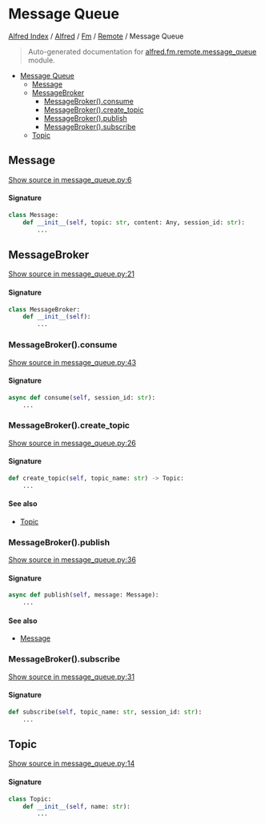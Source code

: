 # Message Queue

[Alfred Index](../../../README.md#alfred-index) /
[Alfred](../../index.md#alfred) /
[Fm](../index.md#fm) /
[Remote](./index.md#remote) /
Message Queue

> Auto-generated documentation for [alfred.fm.remote.message_queue](../../../../alfred/fm/remote/message_queue.py) module.

- [Message Queue](#message-queue)
  - [Message](#message)
  - [MessageBroker](#messagebroker)
    - [MessageBroker().consume](#messagebroker()consume)
    - [MessageBroker().create_topic](#messagebroker()create_topic)
    - [MessageBroker().publish](#messagebroker()publish)
    - [MessageBroker().subscribe](#messagebroker()subscribe)
  - [Topic](#topic)

## Message

[Show source in message_queue.py:6](../../../../alfred/fm/remote/message_queue.py#L6)

#### Signature

```python
class Message:
    def __init__(self, topic: str, content: Any, session_id: str):
        ...
```



## MessageBroker

[Show source in message_queue.py:21](../../../../alfred/fm/remote/message_queue.py#L21)

#### Signature

```python
class MessageBroker:
    def __init__(self):
        ...
```

### MessageBroker().consume

[Show source in message_queue.py:43](../../../../alfred/fm/remote/message_queue.py#L43)

#### Signature

```python
async def consume(self, session_id: str):
    ...
```

### MessageBroker().create_topic

[Show source in message_queue.py:26](../../../../alfred/fm/remote/message_queue.py#L26)

#### Signature

```python
def create_topic(self, topic_name: str) -> Topic:
    ...
```

#### See also

- [Topic](#topic)

### MessageBroker().publish

[Show source in message_queue.py:36](../../../../alfred/fm/remote/message_queue.py#L36)

#### Signature

```python
async def publish(self, message: Message):
    ...
```

#### See also

- [Message](#message)

### MessageBroker().subscribe

[Show source in message_queue.py:31](../../../../alfred/fm/remote/message_queue.py#L31)

#### Signature

```python
def subscribe(self, topic_name: str, session_id: str):
    ...
```



## Topic

[Show source in message_queue.py:14](../../../../alfred/fm/remote/message_queue.py#L14)

#### Signature

```python
class Topic:
    def __init__(self, name: str):
        ...
```


